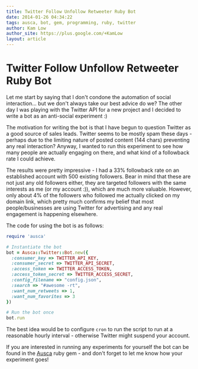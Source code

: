 ```yaml
---
title: Twitter Follow Unfollow Retweeter Ruby Bot
date: 2014-01-26 04:34:22
tags: ausca, bot, gem, programming, ruby, twitter
author: Kam Low
author_site: https://plus.google.com/+KamLow
layout: article
---
```

# Twitter Follow Unfollow Retweeter Ruby Bot

Let me start by saying that I don't condone the automation of social interaction... but we don't always take our best advice do we? The other day I was playing with the Twitter API for a new project and I decided to write a bot as an anti-social experiment :)

The motivation for writing the bot is that I have begun to question Twitter as a good source of sales leads. Twitter seems to be mostly spam these days - perhaps due to the limiting nature of posted content (144 chars) preventing any real interaction? Anyway, I wanted to run this experiment to see how many people are actually engaging on there, and what kind of a followback rate I could achieve.

The results were pretty impressive - I had a 33% followback rate on an established account with 500 existing followers. Bear in mind that these are not just any old followers either, they are targeted followers with the same interests as me (or my account :)), which are much more valuable. However, only about 4% of the followers who followed me actually clicked on my domain link, which pretty much confirms my belief that most people/businesses are using Twitter for advertising and any real engagement is happening elsewhere.

The code for using the bot is as follows:

~~~ ruby
require 'ausca'

# Instantiate the bot
bot = Ausca::Twitter::Bot.new({
  :consumer_key => TWITTER_API_KEY,
  :consumer_secret => TWITTER_API_SECRET,
  :access_token => TWITTER_ACCESS_TOKEN,
  :access_token_secret => TWITTER_ACCESS_SECRET,
  :config_filename => "config.json",
  :search => "#awesome -rt",
  :want_num_retweets => 1,
  :want_num_favorites => 3
})

# Run the bot once
bot.run
~~~ 

The best idea would be to configure `cron` to run the script to run at a reasonable hourly interval - otherwise Twitter might suspend your account.

If you are interested in running any experiments for yourself the bot can be found in the <a href="http://ausca.com" target="_blank">Ausca</a> ruby gem - and don't forget to let me know how your experiment goes!